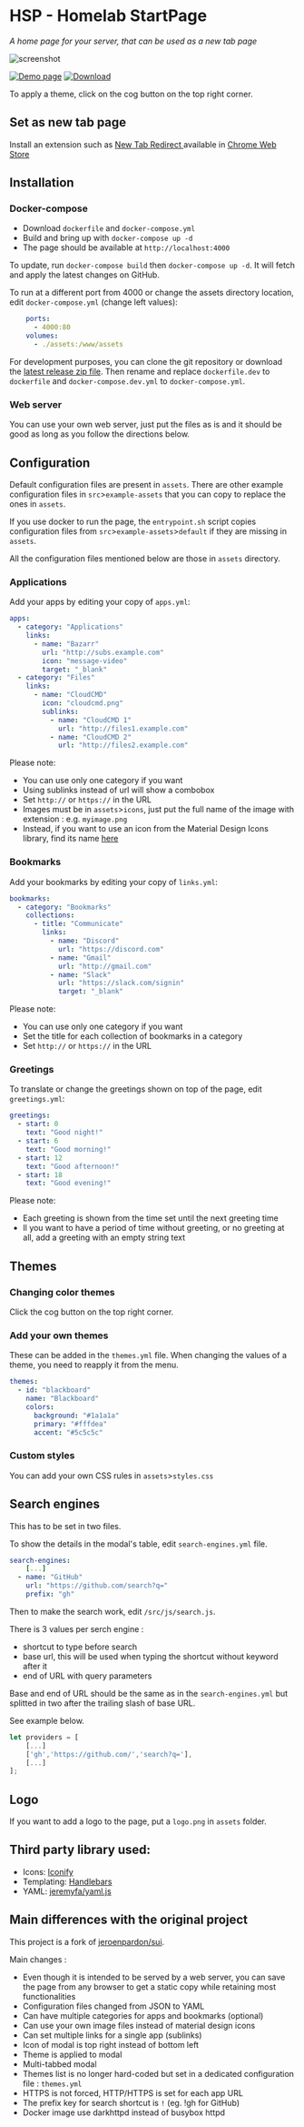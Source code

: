 # HSP - Homelab StartPage

*A home page for your server, that can be used as a new tab page*

![screenshot](https://github.com/user-attachments/assets/0153f7d6-5d37-49e2-b3a2-cfd4d9978922)

[![Demo page](https://img.shields.io/badge/go%20to-demo%20page-blue)](https://simonporte.github.io/hsp/)
[![Download](https://img.shields.io/badge/download-latest%20version-brightgreen)](https://github.com/simonporte/hsp/archive/refs/heads/master.zip)

To apply a theme, click on the cog button on the top right corner.

## Set as new tab page

Install an extension such as [New Tab Redirect
](https://github.com/jimschubert/NewTab-Redirect) available in [Chrome Web Store](https://chrome.google.com/webstore/detail/new-tab-redirect/icpgjfneehieebagbmdbhnlpiopdcmna?hl=en)

## Installation

### Docker-compose

 - Download `dockerfile` and `docker-compose.yml`
 - Build and bring up with `docker-compose up -d`
 - The page should be available at `http://localhost:4000`

To update, run `docker-compose build` then `docker-compose up -d`. It will fetch and apply the latest changes on GitHub.

To run at a different port from 4000 or change the assets directory location, edit `docker-compose.yml` (change left values):

```yaml
    ports:
      - 4000:80
    volumes:
      - ./assets:/www/assets
```

For development purposes, you can clone the git repository or download the [latest release zip file](https://github.com/simonporte/hsp/archive/refs/heads/master.zip). Then rename and replace `dockerfile.dev` to `dockerfile` and `docker-compose.dev.yml` to `docker-compose.yml`.

### Web server

You can use your own web server, just put the files as is and it should be good as long as you follow the directions below.

## Configuration

Default configuration files are present in `assets`. There are other example configuration files in `src`>`example-assets` that you can copy to replace the ones in `assets`.

If you use docker to run the page, the `entrypoint.sh` script copies configuration files from `src`>`example-assets`>`default` if they are missing in `assets`.

All the configuration files mentioned below are those in `assets` directory.

### Applications

Add your apps by editing your copy of `apps.yml`:

```yaml
apps:
  - category: "Applications"
    links:
      - name: "Bazarr"
        url: "http://subs.example.com"
        icon: "message-video"
        target: "_blank"
  - category: "Files"
    links:
      - name: "CloudCMD"
        icon: "cloudcmd.png"
        sublinks:
          - name: "CloudCMD 1"
            url: "http://files1.example.com"
          - name: "CloudCMD 2"
            url: "http://files2.example.com"
```

Please note:

- You can use only one category if you want
- Using sublinks instead of url will show a combobox
- Set `http://` or `https://` in the URL
- Images must be in `assets`>`icons`, just put the full name of the image with extension : e.g. `myimage.png`
- Instead, if you want to use an icon from the Material Design Icons library, find its name [here](https://materialdesignicons.com/)

### Bookmarks

Add your bookmarks by editing your copy of `links.yml`:

```yaml
bookmarks:
  - category: "Bookmarks"
    collections:
      - title: "Communicate"
        links:
          - name: "Discord"
            url: "https://discord.com"
          - name: "Gmail"
            url: "http://gmail.com"
          - name: "Slack"
            url: "https://slack.com/signin"
            target: "_blank"
```

Please note:

- You can use only one category if you want
- Set the title for each collection of bookmarks in a category
- Set `http://` or `https://` in the URL

### Greetings

To translate or change the greetings shown on top of the page, edit `greetings.yml`:

```yaml
greetings:
  - start: 0
    text: "Good night!"
  - start: 6
    text: "Good morning!"
  - start: 12
    text: "Good afternoon!"
  - start: 18
    text: "Good evening!"
```

Please note:

- Each greeting is shown from the time set until the next greeting time
- Il you want to have a period of time without greeting, or no greeting at all, add a greeting with an empty string text

## Themes

### Changing color themes

Click the cog button on the top right corner.

### Add your own themes

These can be added in the `themes.yml` file. When changing the values of a theme, you need to reapply it from the menu.

```yaml
themes:
  - id: "blackboard"
    name: "Blackboard"
    colors:
      background: "#1a1a1a"
      primary: "#fffdea"
      accent: "#5c5c5c"
```

### Custom styles

You can add your own CSS rules in `assets`>`styles.css`

## Search engines

This has to be set in two files.

To show the details in the modal's table, edit `search-engines.yml` file.

```yaml
search-engines:
    [...]
  - name: "GitHub"
    url: "https://github.com/search?q="
    prefix: "gh"
```

Then to make the search work, edit `/src/js/search.js`.

There is 3 values per serch engine :

- shortcut to type before search
- base url, this will be used when typing the shortcut without keyword after it
- end of URL with query parameters

Base and end of URL should be the same as in the `search-engines.yml` but splitted in two after the trailing slash of base URL.

See example below.

```javascript
let providers = [
    [...]
	['gh','https://github.com/','search?q='],
	[...]
];
```

## Logo

If you want to add a logo to the page, put a `logo.png` in `assets` folder.

## Third party library used:
- Icons: [Iconify](https://iconify.design/)
- Templating: [Handlebars](https://handlebarsjs.com/)
- YAML: [jeremyfa/yaml.js](https://github.com/jeremyfa/yaml.js)

## Main differences with the original project

This project is a fork of [jeroenpardon/sui](https://github.com/jeroenpardon/sui).

Main changes :

- Even though it is intended to be served by a web server, you can save the page from any browser to get a static copy while retaining most functionalities
- Configuration files changed from JSON to YAML
- Can have multiple categories for apps and bookmarks (optional)
- Can use your own image files instead of material design icons
- Can set multiple links for a single app (sublinks)
- Icon of modal is top right instead of bottom left
- Theme is applied to modal
- Multi-tabbed modal
- Themes list is no longer hard-coded but set in a dedicated configuration file : `themes.yml`
- HTTPS is not forced, HTTP/HTTPS is set for each app URL
- The prefix key for search shortcut is `!` (eg. !gh for GitHub)
- Docker image use darkhttpd instead of busybox httpd
